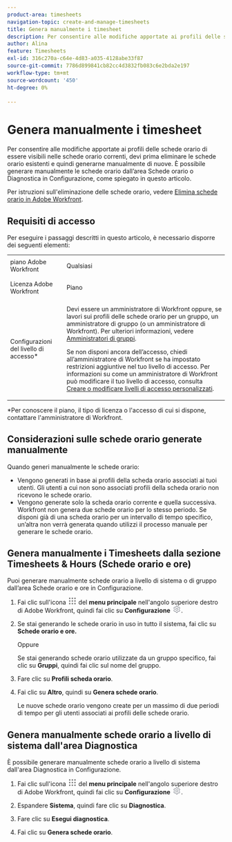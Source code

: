 ```yaml
---
product-area: timesheets
navigation-topic: create-and-manage-timesheets
title: Genera manualmente i timesheet
description: Per consentire alle modifiche apportate ai profili delle schede orario di essere visibili nelle schede orario correnti, devi prima eliminare le schede orario esistenti e quindi generarne manualmente di nuove. È possibile generare manualmente le schede orario dall’area Schede orario o Diagnostica in Configurazione, come spiegato in questo articolo.
author: Alina
feature: Timesheets
exl-id: 316c270a-c64e-4d83-a035-4128abe33f87
source-git-commit: 7786d899841cb82cc4d3832fb083c6e2bda2e197
workflow-type: tm+mt
source-wordcount: '450'
ht-degree: 0%

---
```


# Genera manualmente i timesheet

Per consentire alle modifiche apportate ai profili delle schede orario di essere visibili nelle schede orario correnti, devi prima eliminare le schede orario esistenti e quindi generarne manualmente di nuove. È possibile generare manualmente le schede orario dall’area Schede orario o Diagnostica in Configurazione, come spiegato in questo articolo.

Per istruzioni sull&#39;eliminazione delle schede orario, vedere [Elimina schede orario in Adobe Workfront](../../timesheets/create-and-manage-timesheets/delete-timesheets.md).

## Requisiti di accesso

Per eseguire i passaggi descritti in questo articolo, è necessario disporre dei seguenti elementi:

<table style="table-layout:auto"> 
 <col> 
 <col> 
 <tbody> 
  <tr> 
   <td role="rowheader">piano Adobe Workfront</td> 
   <td> <p>Qualsiasi</p> </td> 
  </tr> 
  <tr> 
   <td role="rowheader">Licenza Adobe Workfront</td> 
   <td> <p>Piano </p> </td> 
  </tr> 
  <tr> 
   <td role="rowheader">Configurazioni del livello di accesso*</td> 
   <td> <p>Devi essere un amministratore di Workfront oppure, se lavori sui profili delle schede orario per un gruppo, un amministratore di gruppo (o un amministratore di Workfront). Per ulteriori informazioni, vedere <a href="../../administration-and-setup/manage-groups/group-roles/group-administrators.md" class="MCXref xref">Amministratori di gruppi</a>.</p> <p>Se non disponi ancora dell’accesso, chiedi all’amministratore di Workfront se ha impostato restrizioni aggiuntive nel tuo livello di accesso. Per informazioni su come un amministratore di Workfront può modificare il tuo livello di accesso, consulta <a href="../../administration-and-setup/add-users/configure-and-grant-access/create-modify-access-levels.md" class="MCXref xref">Creare o modificare livelli di accesso personalizzati</a>.</p> </td> 
  </tr> 
 </tbody> 
</table>

&#42;Per conoscere il piano, il tipo di licenza o l&#39;accesso di cui si dispone, contattare l&#39;amministratore di Workfront.

## Considerazioni sulle schede orario generate manualmente

Quando generi manualmente le schede orario:

* Vengono generati in base ai profili della scheda orario associati ai tuoi utenti. Gli utenti a cui non sono associati profili della scheda orario non ricevono le schede orario. 
* Vengono generate solo la scheda orario corrente e quella successiva. Workfront non genera due schede orario per lo stesso periodo. Se disponi già di una scheda orario per un intervallo di tempo specifico, un’altra non verrà generata quando utilizzi il processo manuale per generare le schede orario.

## Genera manualmente i Timesheets dalla sezione Timesheets &amp; Hours (Schede orario e ore)

Puoi generare manualmente schede orario a livello di sistema o di gruppo dall’area Schede orario e ore in Configurazione.

1. Fai clic sull&#39;icona ![](assets/main-menu-icon.png) del **menu principale** nell&#39;angolo superiore destro di Adobe Workfront, quindi fai clic su **Configurazione** ![](assets/gear-icon-settings.png).

1. Se stai generando le schede orario in uso in tutto il sistema, fai clic su **Schede orario e ore.**

   Oppure

   Se stai generando schede orario utilizzate da un gruppo specifico, fai clic su **Gruppi**, quindi fai clic sul nome del gruppo.

1. Fare clic su **Profili scheda orario**.
1. Fai clic su **Altro**, quindi su **Genera schede orario**.

   Le nuove schede orario vengono create per un massimo di due periodi di tempo per gli utenti associati ai profili delle schede orario.

## Genera manualmente schede orario a livello di sistema dall&#39;area Diagnostica

È possibile generare manualmente schede orario a livello di sistema dall&#39;area Diagnostica in Configurazione.

1. Fai clic sull&#39;icona ![](assets/main-menu-icon.png) del **menu principale** nell&#39;angolo superiore destro di Adobe Workfront, quindi fai clic su **Configurazione** ![](assets/gear-icon-settings.png).

1. Espandere **Sistema**, quindi fare clic su **Diagnostica**.

1. Fare clic su **Esegui diagnostica**. 
1. Fai clic su **Genera schede orario**.
